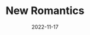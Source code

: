 ---
title: New Romantics
date: "2022-11-17"
description: "Lyrics"
album: 1989
track: 16
billboardChart: 
---